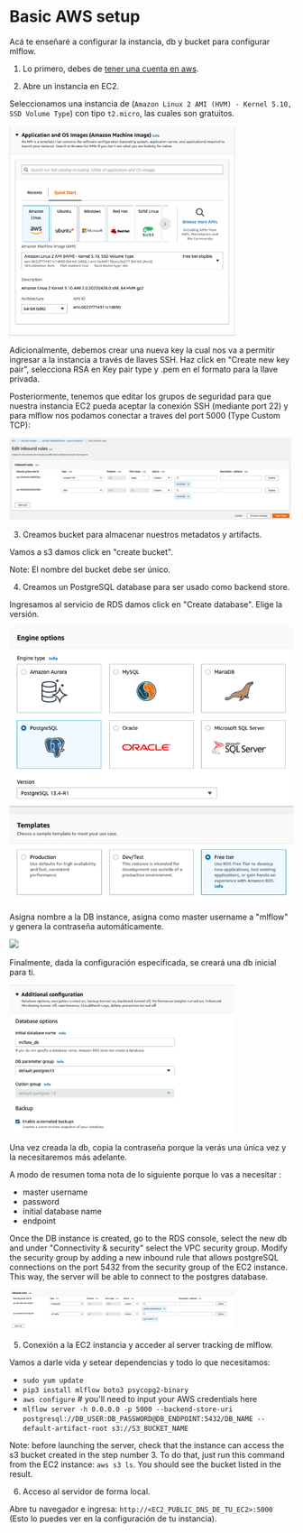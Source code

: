 # Basic AWS setup

Acá te enseñaré a configurar la instancia, db y bucket para configurar mlflow.

1. Lo primero, debes de [tener una cuenta en aws](https://aws.amazon.com/free).

2. Abre un instancia en EC2. 

Seleccionamos una instancia de  (`Amazon Linux 2 AMI (HVM) - Kernel 5.10, SSD Volume Type`) con tipo `t2.micro`, las cuales son gratuitos.


<img src="../images/ec2_os.png" width=400/>

Adicionalmente, debemos crear una nueva key la cual nos va a permitir ingresar a la instancia a través de llaves SSH. Haz click en "Create new key pair", selecciona RSA en Key pair type y .pem en el formato para la llave privada. 


Posteriormente, tenemos que editar los grupos de seguridad para que nuestra instancia EC2 pueda aceptar la conexión SSH (mediante port 22) y para mlflow nos podamos conectar a traves del port 5000 (Type Custom TCP):

<img src="../images/security_group.png" width=500/>

3. Creamos bucket para almacenar nuestros metadatos y artifacts.

Vamos a s3 damos click en "create bucket". 

Note: El nombre del bucket debe ser único. 

4. Creamos un PostgreSQL database para ser usado como backend store. 

Ingresamos al servicio de RDS damos click en "Create database". Elige la versión.

<img src="../images/postgresql.png"/>

Asigna nombre a la  DB instance, asigna como master username a "mlflow" y genera la contraseña automáticamente. 

<img src="../images/db_settings.png" width=400/>

Finalmente, dada la configuración especificada, se creará una db inicial para ti. 

<img src="../images/db_configuration.png" width=400/>

Una vez creada la db, copia la contraseña porque la verás una única vez y la necesitaremos más adelante. 



A modo de resumen toma nota de lo siguiente porque lo vas a necesitar :

* master username
* password 
* initial database name
* endpoint

Once the DB instance is created, go to the RDS console, select the new db and under "Connectivity & security" select the VPC security group. Modify the security group by adding a new inbound rule that allows postgreSQL connections on the port 5432 from the security group of the EC2 instance. This way, the server will be able to connect to the postgres database.

<img src="../images/postgresql_inbound_rule.png" width=400/>

5. Conexión a la EC2 instancia y acceder al server tracking de mlflow. 

Vamos a darle vida y setear dependencias y todo lo que necesitamos:

* `sudo yum update`
* `pip3 install mlflow boto3 psycopg2-binary`
* `aws configure`   # you'll need to input your AWS credentials here
* `mlflow server -h 0.0.0.0 -p 5000 --backend-store-uri postgresql://DB_USER:DB_PASSWORD@DB_ENDPOINT:5432/DB_NAME --default-artifact-root s3://S3_BUCKET_NAME`

Note: before launching the server, check that the instance can access the s3 bucket created in the step number 3. To do that, just run this command from the EC2 instance: `aws s3 ls`. You should see the bucket listed in the result.

6. Acceso al servidor de forma local.

Abre tu navegador e ingresa: `http://<EC2_PUBLIC_DNS_DE_TU_EC2>:5000` (Esto lo puedes ver en la configuración de tu instancia).
